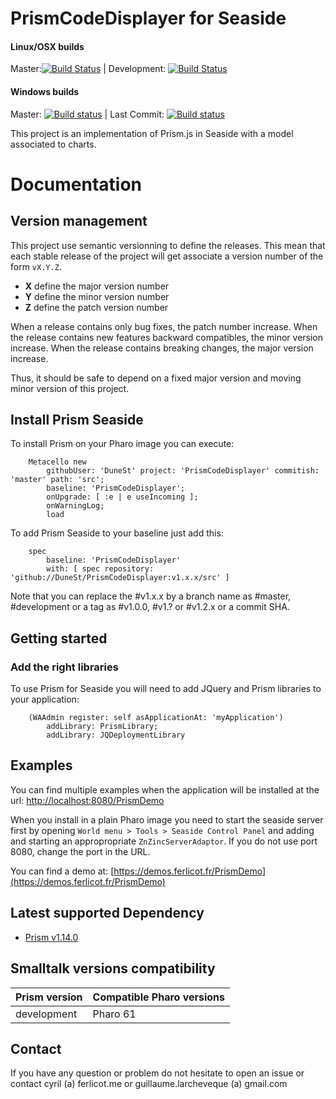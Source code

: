# PrismCodeDisplayer for Seaside

#### Linux/OSX builds

Master:[![Build Status](https://travis-ci.org/DuneSt/PrismCodeDisplayer.svg?branch=master)](https://travis-ci.org/DuneSt/PrismCodeDisplayer) | Development: [![Build Status](https://travis-ci.org/DuneSt/PrismCodeDisplayer.svg?branch=development)](https://travis-ci.org/DuneSt/PrismCodeDisplayer)

#### Windows builds

Master: [![Build status](https://ci.appveyor.com/api/projects/status/hobn9e8elv13g0if/branch/master?svg=true)](https://ci.appveyor.com/project/jecisc/prismcodedisplayer/branch/master) | Last Commit: [![Build status](https://ci.appveyor.com/api/projects/status/hobn9e8elv13g0if?svg=true)](https://ci.appveyor.com/project/jecisc/prismcodedisplayer)

This project is an implementation of Prism.js in Seaside with a model associated to charts.

# Documentation

## Version management 

This project use semantic versionning to define the releases. This mean that each stable release of the project will get associate a version number of the form `vX.Y.Z`. 

- **X** define the major version number
- **Y** define the minor version number 
- **Z** define the patch version number

When a release contains only bug fixes, the patch number increase. When the release contains new features backward compatibles, the minor version increase. When the release contains breaking changes, the major version increase. 

Thus, it should be safe to depend on a fixed major version and moving minor version of this project.

## Install Prism Seaside

To install Prism on your Pharo image you can execute:

```Smalltalk
    Metacello new
        githubUser: 'DuneSt' project: 'PrismCodeDisplayer' commitish: 'master' path: 'src';
        baseline: 'PrismCodeDisplayer';
        onUpgrade: [ :e | e useIncoming ];
        onWarningLog;
        load
```

To add Prism Seaside to your baseline just add this:

```Smalltalk
    spec
        baseline: 'PrismCodeDisplayer'
        with: [ spec repository: 'github://DuneSt/PrismCodeDisplayer:v1.x.x/src' ]
```

Note that you can replace the #v1.x.x by a branch name as #master, #development or a tag as #v1.0.0, #v1.? or #v1.2.x or a commit SHA.

## Getting started

### Add the right libraries

To use Prism for Seaside you will need to add JQuery and Prism libraries to your application:

```Smalltalk
	(WAAdmin register: self asApplicationAt: 'myApplication')
		addLibrary: PrismLibrary;
		addLibrary: JQDeploymentLibrary
```

## Examples

You can find multiple examples when the application will be installed at the url: [http://localhost:8080/PrismDemo](http://localhost:8080/PrismDemo)

When you install in a plain Pharo image you need to start the seaside server first by opening `World menu > Tools > Seaside Control Panel` and adding and starting an appropropriate `ZnZincServerAdaptor`. If you do not use port 8080, change the port in the URL.

You can find a demo at: [https://demos.ferlicot.fr/PrismDemo](https://demos.ferlicot.fr/PrismDemo)

## Latest supported Dependency

- [Prism v1.14.0](https://github.com/PrismJS/prism/releases/tag/v1.14.0)

## Smalltalk versions compatibility

| Prism version 	| Compatible Pharo versions 	|
|---------------	|---------------------------	|
| development      	| Pharo 61                  	|

## Contact

If you have any question or problem do not hesitate to open an issue or contact cyril (a) ferlicot.me or guillaume.larcheveque (a) gmail.com